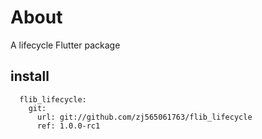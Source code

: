 # About

A lifecycle Flutter package

## install
```
  flib_lifecycle:
    git:
      url: git://github.com/zj565061763/flib_lifecycle
      ref: 1.0.0-rc1
```

